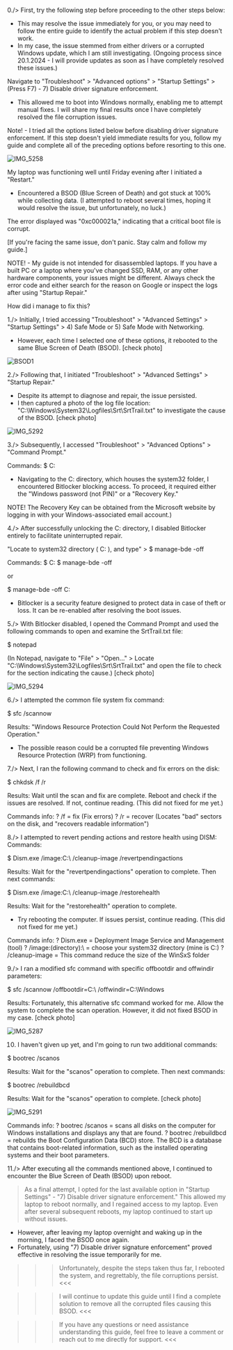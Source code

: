 0./> First, try the following step before proceeding to the other steps below:
- This may resolve the issue immediately for you, or you may need to follow the entire guide to identify the actual problem if this step doesn't work.
- In my case, the issue stemmed from either drivers or a corrupted Windows update, which I am still investigating. 
(Ongoing process since 20.1.2024 - I will provide updates as soon as I have completely resolved these issues.)

Navigate to "Troubleshoot" > "Advanced options" > "Startup Settings" > (Press F7) - 7) Disable driver signature enforcement.
- This allowed me to boot into Windows normally, enabling me to attempt manual fixes. I will share my final results once I have completely resolved the file corruption issues.

Note! - I tried all the options listed below before disabling driver signature enforcement. If this step doesn't yield immediate results for you, follow my guide and complete all of the preceding options before resorting to this one.


![IMG_5258](https://github.com/iJCLEE/BSOD-Error-0xc000021a-fix-guide-/assets/61095429/15f86720-f3b5-40eb-b058-db12dd0a6d13)

My laptop was functioning well until Friday evening after I initiated a "Restart."
- Encountered a BSOD (Blue Screen of Death) and got stuck at 100% while collecting data.
(I attempted to reboot several times, hoping it would resolve the issue, but unfortunately, no luck.)

The error displayed was "0xc000021a," indicating that a critical boot file is corrupt.

[If you're facing the same issue, don't panic. Stay calm and follow my guide.]


NOTE! - My guide is not intended for disassembled laptops. If you have a built PC or a laptop where you've changed SSD, RAM, or any other hardware components, your issues might be different. Always check the error code and either search for the reason on Google or inspect the logs after using "Startup Repair."


How did i manage to fix this?


1./> Initially, I tried accessing "Troubleshoot" > "Advanced Settings" > "Startup Settings" > 4) Safe Mode or 5) Safe Mode with Networking. 
- However, each time I selected one of these options, it rebooted to the same Blue Screen of Death (BSOD). [check photo]

![BSOD1](https://github.com/iJCLEE/BSOD-Error-0xc000021a-fix-guide-/assets/61095429/b804def4-8fbc-45d7-930f-d4b8026e8683)



2./> Following that, I initiated "Troubleshoot" > "Advanced Settings" > "Startup Repair."
- Despite its attempt to diagnose and repair, the issue persisted.
- I then captured a photo of the log file location: "C:\Windows\System32\Logfiles\Srt\SrtTrail.txt" to investigate the cause of the BSOD. [check photo]

![IMG_5292](https://github.com/iJCLEE/BSOD-Error-0xc000021a-fix-guide-/assets/61095429/d896dca6-1d55-4824-aad3-27b3e6f4675c)



3./> Subsequently, I accessed "Troubleshoot" > "Advanced Options" > "Command Prompt."

Commands:
$ C: 

- Navigating to the C: directory, which houses the system32 folder, I encountered Bitlocker blocking access. 
To proceed, it required either the "Windows password (not PIN)" or a "Recovery Key." 

NOTE! The Recovery Key can be obtained from the Microsoft website by logging in with your Windows-associated email account.)



4./> After successfully unlocking the C: directory, I disabled Bitlocker entirely to facilitate uninterrupted repair.

"Locate to system32 directory ( C: ), and type" > $ manage-bde -off

Commands:
$ C:
$ manage-bde -off

or

$ manage-bde -off C:

- Bitlocker is a security feature designed to protect data in case of theft or loss. It can be re-enabled after resolving the boot issues.



5./> With Bitlocker disabled, I opened the Command Prompt and used the following commands to open and examine the SrtTrail.txt file:

$ notepad 

(In Notepad, navigate to "File" > "Open..." > Locate "C:\Windows\System32\Logfiles\Srt\SrtTrail.txt" and open the file to check for the section indicating the cause.) [check photo]

![IMG_5294](https://github.com/iJCLEE/BSOD-Error-0xc000021a-fix-guide-/assets/61095429/c123287d-7f6f-4405-874c-e3ce5fb158ca)



6./> I attempted the common file system fix command:

$ sfc /scannow 

Results: "Windows Resource Protection Could Not Perform the Requested Operation."
- The possible reason could be a corrupted file preventing Windows Resource Protection (WRP) from functioning.



7./> Next, I ran the following command to check and fix errors on the disk:

$ chkdsk /f /r 

Results: Wait until the scan and fix are complete. Reboot and check if the issues are resolved. If not, continue reading. 
(This did not fixed for me yet.)

Commands info:
? /f = fix (Fix errors)
? /r = recover (Locates "bad" sectors on the disk, and "recovers readable information")



8./> I attempted to revert pending actions and restore health using DISM:
Commands:

$ Dism.exe /image:C:\ /cleanup-image /revertpendingactions

Results: Wait for the "revertpendingactions" operation to complete. Then next commands:

$ Dism.exe /image:C:\ /cleanup-image /restorehealth

Results: Wait for the "restorehealth" operation to complete.
- Try rebooting the computer. If issues persist, continue reading.
(This did not fixed for me yet.)

Commands info:
? Dism.exe = Deployment Image Service and Management (tool)
? /image:(directory):\ = choose your system32 directory (mine is C:)
? /cleanup-image = This command reduce the size of the WinSxS folder 



9./> I ran a modified sfc command with specific offbootdir and offwindir parameters:

$ sfc /scannow /offbootdir=C:\ /offwindir=C:\Windows

Results: Fortunately, this alternative sfc command worked for me. 
Allow the system to complete the scan operation. However, it did not fixed BSOD in my case. [check photo]

![IMG_5287](https://github.com/iJCLEE/BSOD-Error-0xc000021a-fix-guide-/assets/61095429/e0fff41d-f875-425c-ae59-de5fa4f843df)



10. I haven't given up yet, and I'm going to run two additional commands:

$ bootrec /scanos

Results: Wait for the "scanos" operation to complete. Then next commands:

$ bootrec /rebuildbcd

Results: Wait for the "scanos" operation to complete. [check photo]

![IMG_5291](https://github.com/iJCLEE/BSOD-Error-0xc000021a-fix-guide-/assets/61095429/cf14a54f-256f-4ba0-ac72-c56fdc95ac64)

Commands info:
? bootrec /scanos = scans all disks on the computer for Windows installations and displays any that are found.
? bootrec /rebuildbcd = rebuilds the Boot Configuration Data (BCD) store. The BCD is a database that contains boot-related information, such as the installed operating systems and their boot parameters.



11./> After executing all the commands mentioned above, I continued to encounter the Blue Screen of Death (BSOD) upon reboot. 
> As a final attempt, I opted for the last available option in "Startup Settings" - "7) Disable driver signature enforcement." This allowed my laptop to reboot normally, and I regained access to my laptop. Even after several subsequent reboots, my laptop continued to start up without issues.
- However, after leaving my laptop overnight and waking up in the morning, I faced the BSOD once again. 
- Fortunately, using "7) Disable driver signature enforcement" proved effective in resolving the issue temporarily for me. 

>>> Unfortunately, despite the steps taken thus far, I rebooted the system, and regrettably, the file corruptions persist. <<<

>>> I will continue to update this guide until I find a complete solution to remove all the corrupted files causing this BSOD. <<<

>>> If you have any questions or need assistance understanding this guide, feel free to leave a comment or reach out to me directly for support. <<<



